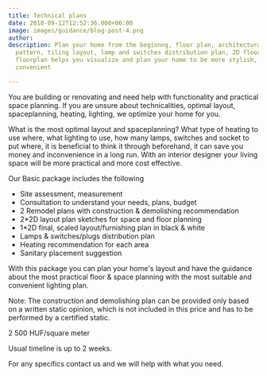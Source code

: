 ```yaml
---
title: Technical plans
date: 2018-09-12T12:52:36.000+06:00
image: images/guidance/blog-post-4.png
author: 
description: Plan your home from the beginnng, floor plan, architectural plan, tiling
  pattern, tiling layout, lamp and switches distribution plan, 2D floorplan or 3D
  floorplan helps you visualize and plan your home to be more stylish, practical and
  convenient

---
```

You are building or renovating and need help with functionality and practical space planning. 
If you are unsure about technicalities, optimal layout, spaceplanning, heating, lighting, we optimize your home for you.



What is the most optimal layout and spaceplanning? What type of heating to use where, what lighting to use, how many lamps, switches and socket to put where, it is beneficial to think it through beforehand, it can save you money and inconvenience in a long run. With an interior designer your living space will be more practical and more cost effective.

Our Basic package includes the following
- Site assessment, measurement
- Consultation to understand your needs, plans, budget
- 2 Remodel plans with construction & demolishing recommendation
- 2*2D layout plan sketches for space and floor planning
- 1*2D final, scaled layout/furnishing plan in black & white
- Lamps & switches/plugs distribution plan
- Heating recommendation for each area
- Sanitary placement suggestion

With this package you can plan your home's layout and have the guidance about the most practical floor & space planning with the most suitable and convenient lighting plan.

Note: The construction and demolishing plan can be provided only based on a written static opinion, which is not included in this price and has to be performed by a certified static.

2 500 HUF/square meter

Usual timeline is up to 2 weeks. 

For any specifics contact us and we will help with what you need.